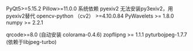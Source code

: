 PyQt5>=5.15.2
Pillow>=11.0.0
系统依赖 pyexiv2
无法安装py3exiv2，用pyexiv2替代
opencv-python （cv2） >=4.10.0.84
PyWavelets >= 1.8.0
numpy >= 2.2.1

qrcode>=8.0 (自动安装 colorama-0.4.6)
zopflipng >= 1.1.1
pyturbojpeg-1.7.7 (依赖于libjpeg-turbo)
